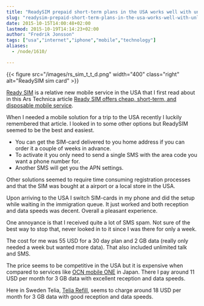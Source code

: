 ```yaml
---
title: "ReadySIM prepaid short-term plans in the USA works well with unlocked iPhone"
slug: "readysim-prepaid-short-term-plans-in-the-usa-works-well-with-unlocked-iphone"
date: 2015-10-15T14:00:48+02:00
lastmod: 2015-10-19T14:14:23+02:00
author: "Fredrik Jonsson"
tags: ["usa","internet","iphone","mobile","technology"]
aliases:
  - /node/1610/

---
```


{{< figure src="/images/rs_sim_t_t_d.png" width="400" class="right" alt="ReadySIM sim card" >}}

[Ready SIM](http://www.readysim.com/) is a relative new mobile service in the USA that I first read about in this Ars Technica article [Ready SIM offers cheap, short-term, and disposable mobile service](http://arstechnica.com/business/2013/03/ready-sim-offers-cheap-short-term-and-disposable-mobile-service/).

When I needed a mobile solution for a trip to the USA recently I luckily remembered that article. I looked in to some other options but ReadySIM seemed to be the best and easiest.

* You can get the SIM-card delivered to you home address if you can order it a couple of weeks in advance.
* To activate it you only need to send a single SMS with the area code you want a phone number for.
* Another SMS will get you the APN settings.

Other solutions seemed to require time consuming registration processes and that the SIM was bought at a airport or a local store in the USA.

Upon arriving to the USA I switch SIM-cards in my phone and did the setup while waiting in the immigration queue. It just worked and both reception and data speeds was decent. Overall a pleasant experience.

One annoyance is that I received quite a lot of SMS spam. Not sure of the best way to stop that, never looked in to it since I was there for only a week.

The cost for me was 55 USD for a 30 day plan and 2 GB data (really only needed a week but wanted more data). That also included unlimited talk and SMS.

The price seems to be competitive in the USA but it is expensive when compared to services like [OCN mobile ONE](http://service.ocn.ne.jp/english/mobile/one/) in Japan. There I pay around 11 USD per month for 3 GB data with excellent reception and data speeds.

Here in Sweden Telia, [Telia Refill](https://www.telia.se/privat/telefoni/abonnemang-kontantkort/produkt/telia-refill-startpaket), seems to charge around 18 USD per month for 3 GB data with good reception and data speeds.

